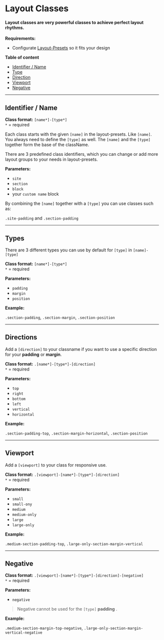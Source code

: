 # Layout Classes

#### Layout classes are very powerful classes to achieve perfect layout rhythms.

**Requirements:**
- Configurate [Layout-Presets](settings/space-classes.md) so it fits your design 


**Table of content**
- [Identifier / Name]()
- [Type]()
- [Direction]()
- [Viewport]()
- [Negative]()

---
## Identifier / Name
**Class format:** `[name*]-[type*]`<br>
`*` = required

Each class starts with the given `[name]` in the layout-presets. Like `[name]`. You always need to define the `[type]` as well. The `[name]` and the `[type]` together form the base of the className. 

There are 3 predefined class identifiers, which you can change or add more layout groups to your needs in layout-presets.

**Parameters:**
- `site`
- `section`
- `block`
- your `custom name` block 

By combining the `[name]` together with a `[type]` you can use classes such as:

`.site-padding` and `.section-padding`

---
## Types
There are 3 different types you can use by default for `[type]` in `[name]-[type]`

**Class format:** `[name*]-[type*]`<br>
`*` = required

**Parameters:**
- `padding`
- `margin`
- `position` 

**Example:**

`.section-padding`, `.section-margin`,  `.section-position`

---
## Directions
Add a `[direction]` to your classname if you want to use a specific direction for your **padding** or **margin**.
 
 
**Class format:** `.[name*]-[type*]-[direction]`<br>
`*` = required

**Parameters:**

- `top`
- `right`
- `bottom`
- `left`
- `vertical`
- `horizontal`

**Example:**

`.section-padding-top`, `.section-margin-horizontal`,  `.section-position`

---
## Viewport
Add a  `[viewport]` to your class for responsive use.

**Class format:** `.[viewport]-[name*]-[type*]-[direction]`<br>
`*` = required


**Parameters:**

- `small`
- `small-ony`
- `medium`
- `medium-only`
- `large`
- `large-only`

**Example:**

`.medium-section-padding-top`, `.large-only-section-margin-vertical`

---
## Negative
**Class format:** `.[viewport]-[name*]-[type*]-[direction]-[negative]`<br>
`*` = required

**Parameters:**
- `negative`

> Negative cannot be used for the `[type]` **padding** . 


**Example:**

`.medium-section-margin-top-negative`, `.large-only-section-margin-vertical-negative`





